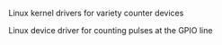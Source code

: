 Linux kernel drivers for variety counter devices

Linux device driver for counting pulses at the GPIO line

